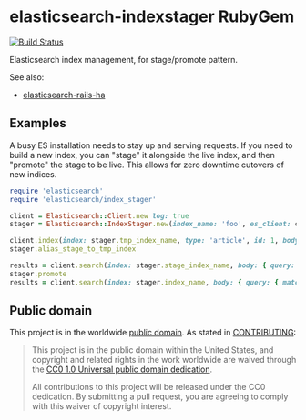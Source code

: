 # elasticsearch-indexstager RubyGem

[![Build Status](https://travis-ci.org/karpet/elasticsearch-indexstager-gem.svg?branch=master)](https://travis-ci.org/karpet/elasticsearch-indexstager-gem)

Elasticsearch index management, for stage/promote pattern.

See also:

* [elasticsearch-rails-ha](https://github.com/karpet/elasticsearch-rails-ha)

## Examples

A busy ES installation needs to stay up and serving requests. If you need to build a new index,
you can "stage" it alongside the live index, and then "promote" the stage to be live. This allows
for zero downtime cutovers of new indices.

```ruby
require 'elasticsearch'
require 'elasticsearch/index_stager'

client = Elasticsearch::Client.new log: true
stager = Elasticsearch::IndexStager.new(index_name: 'foo', es_client: client)

client.index(index: stager.tmp_index_name, type: 'article', id: 1, body: { title: 'Test' })
stager.alias_stage_to_tmp_index

results = client.search(index: stager.stage_index_name, body: { query: { match: { title: 'test' } } })
stager.promote
results = client.search(index: stager.index_name, body: { query: { match: { title: 'test' } } })
```

## Public domain

This project is in the worldwide [public domain](LICENSE.md). As stated in [CONTRIBUTING](CONTRIBUTING.md):

> This project is in the public domain within the United States, and copyright and related rights in the work worldwide are waived through the [CC0 1.0 Universal public domain dedication](https://creativecommons.org/publicdomain/zero/1.0/).
>
> All contributions to this project will be released under the CC0
> dedication. By submitting a pull request, you are agreeing to comply
> with this waiver of copyright interest.
